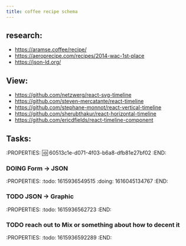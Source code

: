 ```yaml
---
title: coffee recipe schema
---
```


## research:
- https://aramse.coffee/recipe/
- https://aeroprecipe.com/recipes/2014-wac-1st-place
- https://json-ld.org/
## View:
- https://github.com/netzwerg/react-svg-timeline
- https://github.com/steven-mercatante/react-timeline
- https://github.com/stephane-monnot/react-vertical-timeline
- https://github.com/sherubthakur/react-horizontal-timeline
- https://github.com/ericdfields/react-timeline-component
## Tasks:
:PROPERTIES:
:id: 60513c1e-d071-4f03-b6a8-dfb81e27bf02
:END:
### DOING Form -> JSON
:PROPERTIES:
:todo: 1615936549515
:doing: 1616045134767
:END:
### TODO JSON -> Graphic
:PROPERTIES:
:todo: 1615936562723
:END:
### TODO reach out to Mix or something about how to decent it
:PROPERTIES:
:todo: 1615936592289
:END:
